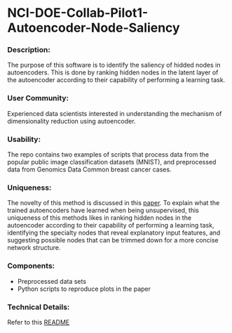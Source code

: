# NCI-DOE-Collab-Pilot1-Autoencoder-Node-Saliency

### Description:
The purpose of this software is to identify the saliency of hidded nodes in autoencoders. This is done by ranking hidden nodes in the latent layer of the autoencoder according to their capability of performing a learning task.

### User Community: 
Experienced data scientists interested in understanding the mechanism of dimensionality reduction using autoencoder. 

### Usability:  
The repo contains two examples of scripts that process data from the popular public image classification datasets (MNIST), and preprocessed data from Genomics Data Common breast cancer cases.

### Uniqueness: 
The novelty of this method is discussed in this [paper](https://www.sciencedirect.com/science/article/pii/S0031320318304369?via%3Dihub). 
To explain what the trained autoencoders have learned when being unsupervised, this uniqueness of this methods likes in ranking hidden nodes in the autoencoder according to their capability of performing a learning task, identifying the specialty nodes that reveal explanatory input features, and suggesting possible nodes that can be trimmed down for a more concise network structure.

### Components: 
* Preprocessed data sets
* Python scripts to reproduce plots in the paper

### Technical Details:
Refer to this [README](./README-technical.md)
